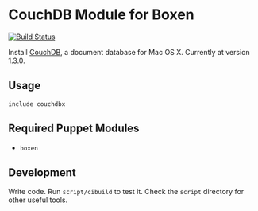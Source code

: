# CouchDB Module for Boxen
[![Build Status](https://travis-ci.org/cpetersen/puppet-couchdbx.png)](https://travis-ci.org/cpetersen/puppet-couchdbx)

Install [CouchDB](http://couchdb.apache.org/), a document database for Mac OS X. Currently at version 1.3.0.

## Usage

```puppet
include couchdbx
```

## Required Puppet Modules

* `boxen`

## Development

Write code. Run `script/cibuild` to test it. Check the `script`
directory for other useful tools.
